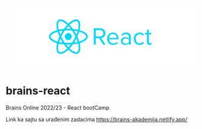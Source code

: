 ![alt text](https://github.com/jugoslavjeftenic/jugoslavjeftenic/blob/main/img/react.jpg)
# brains-react
Brains Online 2022/23 - React bootCamp

Link ka sajtu sa urađenim zadacima https://brains-akademija.netlify.app/
